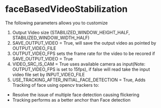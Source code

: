 # faceBasedVideoStabilization

The following parameters allows you to customize
1. Output Video size (STABILIZED_WINDOW_HEIGHT_HALF, STABILIZED_WINDOW_WIDTH_HALF)
2. SAVE_OUTPUT_VIDEO = True, will save the output video as pointed by OUTPUT_VIDEO_FILE
3. OUTPUT_VIDEO_FPS sets the frame rate for the video to be recored if SAVE_OUTPUT_VIDEO = True
4. VIDEO_SRC_IS_CAM = True uses available camera as input(Note: OUTPUT_VIDEO_FPS is set to 15fps), if false will read take the input video file set by INPUT_VIDEO_FILE
5. USE_TRACKING_AFTER_INITIAL_FACE_DETECTION = True, Adds Tracking of face using opencv trackers to:
- Resolve the issue of multiple face detection causing flickering
- Tracking performs as a better anchor than Face detection
